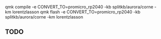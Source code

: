 qmk compile -e CONVERT_TO=promicro_rp2040 -kb splitkb/aurora/corne -km lorentzlasson
qmk flash -e CONVERT_TO=promicro_rp2040 -kb splitkb/aurora/corne -km lorentzlasson

## TODO
